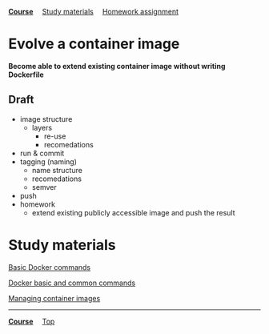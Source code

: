 **[Course](../README.md)**
&emsp;[Study materials](#study-materials)
&emsp;[Homework assignment](./homework/README.md)

# Evolve a container image

**Become able to extend existing container image without writing Dockerfile**

## Draft
- image structure
  - layers
    - re-use
    - recomedations
- run & commit
- tagging (naming)
  - name structure
  - recomedations
  - semver
- push
- homework
  - extend existing publicly accessible image and push the result

# Study materials

[Basic Docker commands](https://capgemini.udemy.com/course/learn-docker/learn/lecture/7894010#overview)

[Docker basic and common commands](https://capgemini.udemy.com/course/docker-tutorial/learn/lecture/15811284#overview)

[Managing container images](https://capgemini.udemy.com/course/docker-tutorial/learn/lecture/15836320#overview)

---
**[Course](../README.md)**
&emsp;[Top](./README.md)
